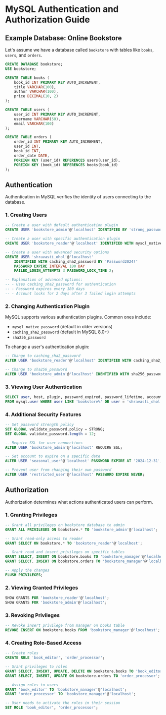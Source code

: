 # MySQL Authentication and Authorization Guide

## Example Database: Online Bookstore

Let's assume we have a database called `bookstore` with tables like `books`, `users`, and `orders`.

```sql
CREATE DATABASE bookstore;
USE bookstore;

CREATE TABLE books (
    book_id INT PRIMARY KEY AUTO_INCREMENT,
    title VARCHAR(100),
    author VARCHAR(100),
    price DECIMAL(10, 2)
);

CREATE TABLE users (
    user_id INT PRIMARY KEY AUTO_INCREMENT,
    username VARCHAR(50),
    email VARCHAR(100)
);

CREATE TABLE orders (
    order_id INT PRIMARY KEY AUTO_INCREMENT,
    user_id INT,
    book_id INT,
    order_date DATE,
    FOREIGN KEY (user_id) REFERENCES users(user_id),
    FOREIGN KEY (book_id) REFERENCES books(book_id)
);
```

## Authentication

Authentication in MySQL verifies the identity of users connecting to the database.

### 1. Creating Users

```sql
-- Create a user with default authentication plugin
CREATE USER 'bookstore_admin'@'localhost' IDENTIFIED BY 'strong_password';

-- Create a user with specific authentication plugin
CREATE USER 'bookstore_reader'@'localhost' IDENTIFIED WITH mysql_native_password BY 'reader_password';

-- Create a user with advanced security options
CREATE USER 'shravasti_ohol'@'localhost'
    IDENTIFIED WITH caching_sha2_password BY 'Password2024!'
    PASSWORD EXPIRE INTERVAL 180 DAY
    FAILED_LOGIN_ATTEMPTS 3 PASSWORD_LOCK_TIME 2;

-- Explanation of advanced options:
-- - Uses caching_sha2_password for authentication
-- - Password expires every 180 days
-- - Account locks for 2 days after 3 failed login attempts
```

### 2. Changing Authentication Plugin

MySQL supports various authentication plugins. Common ones include:
- `mysql_native_password` (default in older versions)
- `caching_sha2_password` (default in MySQL 8.0+)
- `sha256_password`

To change a user's authentication plugin:

```sql
-- Change to caching_sha2_password
ALTER USER 'bookstore_reader'@'localhost' IDENTIFIED WITH caching_sha2_password BY 'new_password';

-- Change to sha256_password
ALTER USER 'bookstore_admin'@'localhost' IDENTIFIED WITH sha256_password BY 'new_admin_password';
```

### 3. Viewing User Authentication

```sql
SELECT user, host, plugin, password_expired, password_lifetime, account_locked
FROM mysql.user WHERE user LIKE 'bookstore%' OR user = 'shravasti_ohol';
```

### 4. Additional Security Features

```sql
-- Set password strength policy
SET GLOBAL validate_password.policy = STRONG;
SET GLOBAL validate_password.length = 12;

-- Require SSL for user connections
ALTER USER 'bookstore_admin'@'localhost' REQUIRE SSL;

-- Set account to expire on a specific date
ALTER USER 'seasonal_user'@'localhost' PASSWORD EXPIRE AT '2024-12-31';

-- Prevent user from changing their own password
ALTER USER 'restricted_user'@'localhost' PASSWORD EXPIRE NEVER;
```

## Authorization

Authorization determines what actions authenticated users can perform.

### 1. Granting Privileges

```sql
-- Grant all privileges on bookstore database to admin
GRANT ALL PRIVILEGES ON bookstore.* TO 'bookstore_admin'@'localhost';

-- Grant read-only access to reader
GRANT SELECT ON bookstore.* TO 'bookstore_reader'@'localhost';

-- Grant read and insert privileges on specific tables
GRANT SELECT, INSERT ON bookstore.books TO 'bookstore_manager'@'localhost';
GRANT SELECT, INSERT ON bookstore.orders TO 'bookstore_manager'@'localhost';

-- Apply the changes
FLUSH PRIVILEGES;
```

### 2. Viewing Granted Privileges

```sql
SHOW GRANTS FOR 'bookstore_reader'@'localhost';
SHOW GRANTS FOR 'bookstore_admin'@'localhost';
```

### 3. Revoking Privileges

```sql
-- Revoke insert privilege from manager on books table
REVOKE INSERT ON bookstore.books FROM 'bookstore_manager'@'localhost';
```

### 4. Creating Role-Based Access

```sql
-- Create roles
CREATE ROLE 'book_editor', 'order_processor';

-- Grant privileges to roles
GRANT SELECT, INSERT, UPDATE, DELETE ON bookstore.books TO 'book_editor';
GRANT SELECT, INSERT, UPDATE ON bookstore.orders TO 'order_processor';

-- Assign roles to users
GRANT 'book_editor' TO 'bookstore_manager'@'localhost';
GRANT 'order_processor' TO 'bookstore_manager'@'localhost';

-- User needs to activate the roles in their session
SET ROLE 'book_editor', 'order_processor';
```
